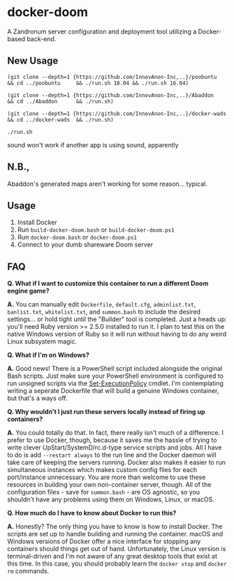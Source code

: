 # docker-doom

A Zandronum server configuration and deployment tool utilizing a Docker-based back-end.

## New Usage

`(git clone --depth=1 {https://github.com/InnovAnon-Inc,..}/poobuntu    && cd ../poobuntu     && ./run.sh 18.04 && ./run.sh 16.04)`

`(git clone --depth=1 {https://github.com/InnovAnon-Inc,..}/Abaddon     && cd ../Abaddon      && ./run.sh)`

`(git clone --depth=1 {https://github.com/InnovAnon-Inc,..}/docker-wads && cd ../docker-wads  && ./run.sh)`

`./run.sh`

sound won't work if another app is using sound, apparently

## N.B.,

Abaddon's generated maps aren't working for some reason... typical.

## Usage

1. Install Docker
2. Run `build-docker-doom.bash` or `build-docker-doom.ps1`
3. Run `docker-doom.bash` or `docker-doom.ps1`
4. Connect to your dumb shareware Doom server

## FAQ

__Q. What if I want to customize this container to run a different Doom engine game?__

__A.__ You can manually edit `Dockerfile`, `default.cfg`, `adminlist.txt`, `banlist.txt`, `whitelist.txt`, and `summon.bash` to include the desired settings... or hold tight until the "Builder" tool is completed. Just a heads up: you'll need Ruby version >= 2.5.0 installed to run it. I plan to test this on the native Windows version of Ruby so it will run without having to do any weird Linux subsystem magic.

__Q. What if I'm on Windows?__

__A.__ Good news! There is a PowerShell script included alongside the original Bash scripts. Just make sure your PowerShell environment is configured to run unsigned scripts via the [Set-ExecutionPolicy](https://docs.microsoft.com/en-us/powershell/module/microsoft.powershell.security/set-executionpolicy?view=powershell-6) cmdlet. I'm contemplating writing a seperate Dockerfile that will build a genuine Windows container, but that's a ways off.

__Q. Why wouldn't I just run these servers locally instead of firing up containers?__

__A.__ You could totally do that. In fact, there really isn't much of a difference. I prefer to use Docker, though, because it saves me the hassle of trying to write clever UpStart/SystemD/rc.d-type service scripts and jobs. All I have to do is add `--restart always` to the run line and the Docker daemon will take care of keeping the servers running. Docker also makes it easier to run simultaneous instances which makes custom config files for each port/instance unnecessary. You are more than welcome to use these resources in building your own non-container server, though. All of the configuration files - save for `summon.bash` - are OS agnostic, so you shouldn't have any problems using them on Windows, Linux, or macOS.

__Q. How much do I have to know about Docker to run this?__

__A.__ Honestly? The only thing you have to know is how to install Docker. The scripts are set up to handle building and running the container. macOS and Windows versions of Docker offer a nice interface for stopping any containers should things get out of hand. Unfortunately, the Linux version is terminal-driven and I'm not aware of any great desktop tools that exist at this time. In this case, you should probably learn the `docker stop` and `docker rm` commands.
